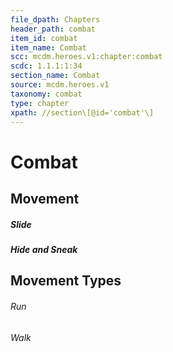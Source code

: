 ```yaml
---
file_dpath: Chapters
header_path: combat
item_id: combat
item_name: Combat
scc: mcdm.heroes.v1:chapter:combat
scdc: 1.1.1:1:34
section_name: Combat
source: mcdm.heroes.v1
taxonomy: combat
type: chapter
xpath: //section\[@id='combat'\]
---
```


# Combat

## Movement

##### Slide

##### Hide and Sneak

## Movement Types

###### Run

###### Walk
